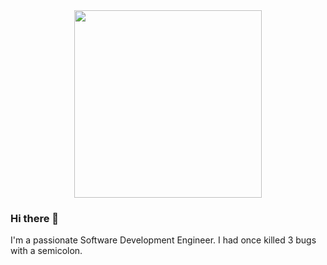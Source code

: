 <img src="https://media.giphy.com/media/p4NLw3I4U0idi/giphy.gif" width="300" style="display: block; margin: auto;">

### Hi there 👋
I'm a passionate Software Development Engineer. I had once killed 3 bugs with a semicolon. <!--working at [@cybage](https://www.cybage.com/) in Pune, India 🇮🇳 -->
<!--
<br/> <br/>
[![twitter badge](https://img.shields.io/badge/twitter-@sorabhdtomar-%231FA1F1?style=flat&logo=twitter&logoColor=white)](https://twitter.com/sorabhdtomar)
[![linkedin badge](https://img.shields.io/badge/linkedin-sorabhtomar-%231FA1F1?style=flat&logo=linkedin)](https://www.linkedin.com/in/sorabhtomar)
[![facebook badge](https://img.shields.io/badge/facebook-sorabhdtomar-%231FA1F1?style=flat&logo=facebook)](https://www.facebook.com/sorabhdtomar)
[![instagram badge](https://img.shields.io/badge/instagram-@sorabhdtomar-%231FA1F1?style=flat&logo=instagram&logoColor=white)](https://www.instagram.com/sorabhdtomar)
![](https://komarev.com/ghpvc/?username=sorabhtomar&color=brightgreen&style=flat)

- ⚡️ My Technology Stack: C#, JavaScript, TypeScript, Angular, CSS3, SASS, HTML5, Bootstrap, React.js, GraphQL, Vue.js, T-SQL, ASP.NET MVC, ASP.NET Web API, ASP.NET Core, Entity Framework Core and more ....
- 👨‍💻 All of my projects are available  [here](https://github.com/sorabhtomar?tab=repositories)
- 👯 Looking for new Open Source contribution opportunities.

### My GitHub Top Languages 
![Top Langs](https://github-readme-stats.vercel.app/api/top-langs/?username=sorabhtomar&hide=objective-c)
### My GitHub stats
![Github stats](https://github-readme-stats.vercel.app/api?username=sorabhtomar&show_icons=true)


**sorabhtomar/sorabhtomar** is a ✨ _special_ ✨ repository because its `README.md` (this file) appears on your GitHub profile.

Here are some ideas to get you started:

- 🔭 I’m currently working on ...
- 🌱 I’m currently learning ...
- 👯 I’m looking to collaborate on ...
- 🤔 I’m looking for help with ...
- 💬 Ask me about ...
- 📫 How to reach me: ...
- 😄 Pronouns: ...
- ⚡ Fun fact: ...
-->
